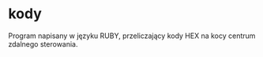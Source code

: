 ﻿# kody
Program napisany w języku RUBY, przeliczający kody HEX na kocy centrum zdalnego sterowania. 

